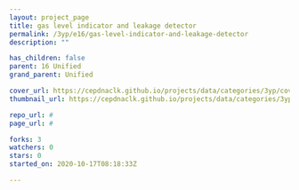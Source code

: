 ```yaml
---
layout: project_page
title: gas level indicator and leakage detector
permalink: /3yp/e16/gas-level-indicator-and-leakage-detector
description: ""

has_children: false
parent: 16 Unified
grand_parent: Unified

cover_url: https://cepdnaclk.github.io/projects/data/categories/3yp/cover_page.jpg
thumbnail_url: https://cepdnaclk.github.io/projects/data/categories/3yp/thumbnail.jpg

repo_url: #
page_url: #

forks: 3
watchers: 0
stars: 0
started_on: 2020-10-17T08:18:33Z

---
```

    
